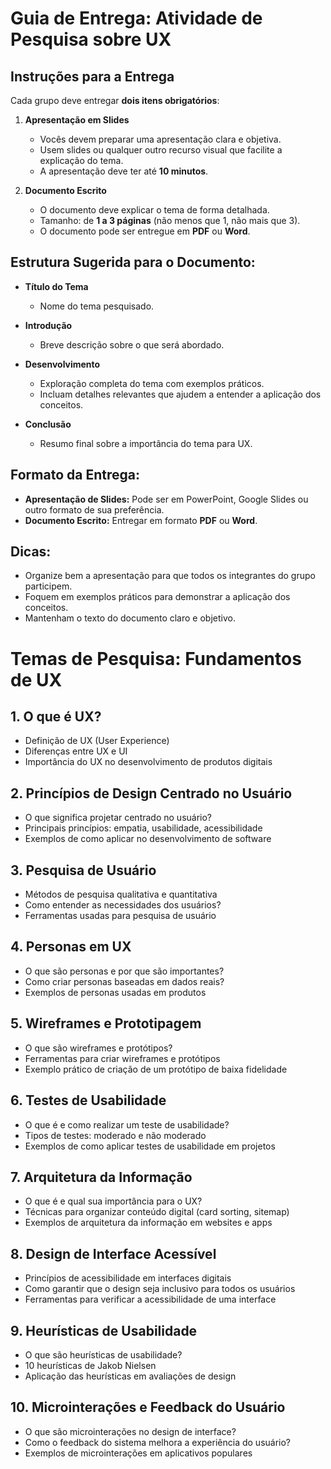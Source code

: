 # Guia de Entrega: Atividade de Pesquisa sobre UX

## Instruções para a Entrega

Cada grupo deve entregar **dois itens obrigatórios**:

1. **Apresentação em Slides**
   - Vocês devem preparar uma apresentação clara e objetiva.
   - Usem slides ou qualquer outro recurso visual que facilite a explicação do tema.
   - A apresentação deve ter até **10 minutos**.

2. **Documento Escrito**
   - O documento deve explicar o tema de forma detalhada.
   - Tamanho: de **1 a 3 páginas** (não menos que 1, não mais que 3).
   - O documento pode ser entregue em **PDF** ou **Word**.

## Estrutura Sugerida para o Documento:

- **Título do Tema**
  - Nome do tema pesquisado.

- **Introdução**
  - Breve descrição sobre o que será abordado.

- **Desenvolvimento**
  - Exploração completa do tema com exemplos práticos.
  - Incluam detalhes relevantes que ajudem a entender a aplicação dos conceitos.

- **Conclusão**
  - Resumo final sobre a importância do tema para UX.

## Formato da Entrega:

- **Apresentação de Slides:** Pode ser em PowerPoint, Google Slides ou outro formato de sua preferência.
- **Documento Escrito:** Entregar em formato **PDF** ou **Word**.

## Dicas:

- Organize bem a apresentação para que todos os integrantes do grupo participem.
- Foquem em exemplos práticos para demonstrar a aplicação dos conceitos.
- Mantenham o texto do documento claro e objetivo.

# Temas de Pesquisa: Fundamentos de UX

## 1. O que é UX?
- Definição de UX (User Experience)
- Diferenças entre UX e UI
- Importância do UX no desenvolvimento de produtos digitais

## 2. Princípios de Design Centrado no Usuário
- O que significa projetar centrado no usuário?
- Principais princípios: empatia, usabilidade, acessibilidade
- Exemplos de como aplicar no desenvolvimento de software

## 3. Pesquisa de Usuário
- Métodos de pesquisa qualitativa e quantitativa
- Como entender as necessidades dos usuários?
- Ferramentas usadas para pesquisa de usuário

## 4. Personas em UX
- O que são personas e por que são importantes?
- Como criar personas baseadas em dados reais?
- Exemplos de personas usadas em produtos

## 5. Wireframes e Prototipagem
- O que são wireframes e protótipos?
- Ferramentas para criar wireframes e protótipos
- Exemplo prático de criação de um protótipo de baixa fidelidade

## 6. Testes de Usabilidade
- O que é e como realizar um teste de usabilidade?
- Tipos de testes: moderado e não moderado
- Exemplos de como aplicar testes de usabilidade em projetos

## 7. Arquitetura da Informação
- O que é e qual sua importância para o UX?
- Técnicas para organizar conteúdo digital (card sorting, sitemap)
- Exemplos de arquitetura da informação em websites e apps

## 8. Design de Interface Acessível
- Princípios de acessibilidade em interfaces digitais
- Como garantir que o design seja inclusivo para todos os usuários
- Ferramentas para verificar a acessibilidade de uma interface

## 9. Heurísticas de Usabilidade
- O que são heurísticas de usabilidade?
- 10 heurísticas de Jakob Nielsen
- Aplicação das heurísticas em avaliações de design

## 10. Microinterações e Feedback do Usuário
- O que são microinterações no design de interface?
- Como o feedback do sistema melhora a experiência do usuário?
- Exemplos de microinterações em aplicativos populares
